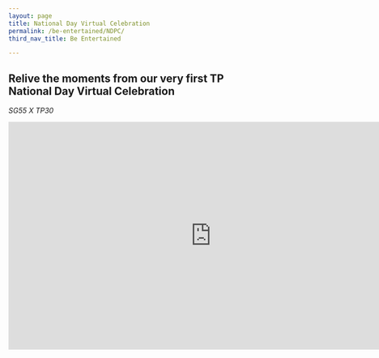 ```yaml
---
layout: page
title: National Day Virtual Celebration
permalink: /be-entertained/NDPC/
third_nav_title: Be Entertained

---
```

## **Relive the moments from our very first TP National Day Virtual Celebration**
_SG55 X TP30_
<iframe width="800" height="450" style="display:block;margin-left:auto;margin-right:auto;" src="https://www.youtube.com/embed/z9bb-mYuC6I" frameborder="0" allow="accelerometer; autoplay; encrypted-media; gyroscope; picture-in-picture" allowfullscreen></iframe>